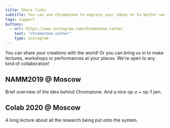 ```yaml
---
title: Share links
subtitle: You can use Chromatone to express your ideas or to better understand others. Sharing your media products may help people find the colorful language too.
tags: support
buttons:
  - url: https://www.instagram.com/chromatone.center
    text: "chromatone.center"
    type: instagram
---
```


You can share your creations with the world! Or you can bring us in to make lectures, workshops or performances at your places. We're open to any kind of collaboration!

## NAMM2019 @ Moscow

Brief overview of the idea behind Chromatone. And a nice op-z + op-1 jam.

<youtube-embed video="3_815sW-ZKY" />

## Colab 2020 @ Moscow

A long lecture about all the research being put onto the system.

<youtube-embed video="wChhiBwOkY8" />
